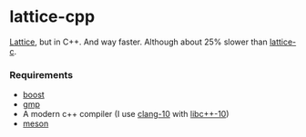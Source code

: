 # lattice-cpp
[Lattice](https://github.com/rjb3977/Lattice), but in C++. And way faster. Although about 25% slower than [lattice-c](https://github.com/rjb3977/lattice-c).

### Requirements
- [boost](https://boost.org/)
- [gmp](https://gmplib.org/)
- A modern c++ compiler (I use [clang-10](https://clang.llvm.org/) with [libc++-10](https://libcxx.llvm.org/))
- [meson](https://mesonbuild.com/)
